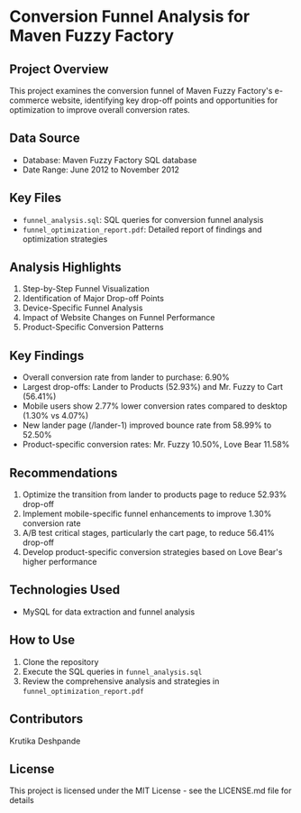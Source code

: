 # Conversion Funnel Analysis for Maven Fuzzy Factory

## Project Overview
This project examines the conversion funnel of Maven Fuzzy Factory's e-commerce website, identifying key drop-off points and opportunities for optimization to improve overall conversion rates.

## Data Source
- Database: Maven Fuzzy Factory SQL database
- Date Range: June 2012 to November 2012

## Key Files
- `funnel_analysis.sql`: SQL queries for conversion funnel analysis
- `funnel_optimization_report.pdf`: Detailed report of findings and optimization strategies

## Analysis Highlights
1. Step-by-Step Funnel Visualization
2. Identification of Major Drop-off Points
3. Device-Specific Funnel Analysis
4. Impact of Website Changes on Funnel Performance
5. Product-Specific Conversion Patterns

## Key Findings
- Overall conversion rate from lander to purchase: 6.90%
- Largest drop-offs: Lander to Products (52.93%) and Mr. Fuzzy to Cart (56.41%)
- Mobile users show 2.77% lower conversion rates compared to desktop (1.30% vs 4.07%)
- New lander page (/lander-1) improved bounce rate from 58.99% to 52.50%
- Product-specific conversion rates: Mr. Fuzzy 10.50%, Love Bear 11.58%

## Recommendations
1. Optimize the transition from lander to products page to reduce 52.93% drop-off
2. Implement mobile-specific funnel enhancements to improve 1.30% conversion rate
3. A/B test critical stages, particularly the cart page, to reduce 56.41% drop-off
4. Develop product-specific conversion strategies based on Love Bear's higher performance

## Technologies Used
- MySQL for data extraction and funnel analysis

## How to Use
1. Clone the repository
2. Execute the SQL queries in `funnel_analysis.sql`
3. Review the comprehensive analysis and strategies in `funnel_optimization_report.pdf`

## Contributors
Krutika Deshpande

## License
This project is licensed under the MIT License - see the LICENSE.md file for details
